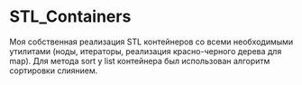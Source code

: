 # STL_Containers
Моя собственная реализация STL контейнеров со всеми необходимыми утилитами (ноды, итераторы, реализация красно-черного дерева для map).
Для метода sort у list контейнера был использован алгоритм сортировки слиянием.
